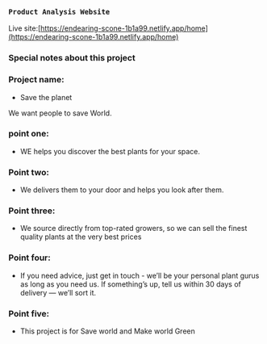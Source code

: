 ### `Product Analysis Website`
Live site:[https://endearing-scone-1b1a99.netlify.app/home](https://endearing-scone-1b1a99.netlify.app/home)

### Special notes about this project
### Project name:
* Save the planet

We want people to save World.
### point one:
* WE helps you discover the best plants for your space.

### Point two:
* We delivers them to your door and helps you look after them.

### Point three:
* We source directly from top-rated growers, so we can sell the finest quality plants at the very best prices
 
### Point four:
* If you need advice, just get in touch - we’ll be your personal plant gurus as long as you need us. If something’s up, tell us within 30 days of delivery — we’ll sort it.
 
### Point five:
* This project is for Save world and Make world Green

